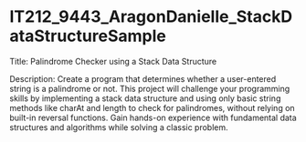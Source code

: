 # IT212_9443_AragonDanielle_StackDataStructureSample
Title: Palindrome Checker using a Stack Data Structure

Description:
Create a program that determines whether a user-entered string is a palindrome or not. 
This project will challenge your programming skills by implementing a stack data structure and using only basic string methods like charAt and length to check for palindromes,
without relying on built-in reversal functions. 
Gain hands-on experience with fundamental data structures and algorithms while solving a classic problem.
